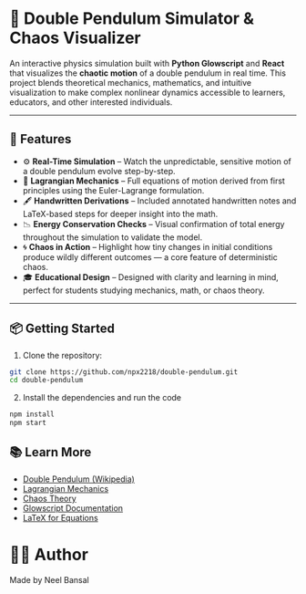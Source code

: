 # 🧮 Double Pendulum Simulator & Chaos Visualizer

An interactive physics simulation built with **Python Glowscript** and **React** that visualizes the **chaotic motion** of a double pendulum in real time. This project blends theoretical mechanics, mathematics, and intuitive visualization to make complex nonlinear dynamics accessible to learners, educators, and other interested individuals.

---

## 🚀 Features

- ⚙️ **Real-Time Simulation** – Watch the unpredictable, sensitive motion of a double pendulum evolve step-by-step.
- 📜 **Lagrangian Mechanics** – Full equations of motion derived from first principles using the Euler-Lagrange formulation.
- 🖋️ **Handwritten Derivations** – Included annotated handwritten notes and LaTeX-based steps for deeper insight into the math.
- 📉 **Energy Conservation Checks** – Visual confirmation of total energy throughout the simulation to validate the model.
- 🌀 **Chaos in Action** – Highlight how tiny changes in initial conditions produce wildly different outcomes — a core feature of deterministic chaos.
- 🎓 **Educational Design** – Designed with clarity and learning in mind, perfect for students studying mechanics, math, or chaos theory.

---

## 📦 Getting Started

1. Clone the repository:

```bash
git clone https://github.com/npx2218/double-pendulum.git
cd double-pendulum
```

2. Install the dependencies and run the code

```bash
npm install
npm start
```

## 📚 Learn More

- [Double Pendulum (Wikipedia)](https://en.wikipedia.org/wiki/Double_pendulum)
- [Lagrangian Mechanics](https://en.wikipedia.org/wiki/Lagrangian_mechanics)
- [Chaos Theory](https://en.wikipedia.org/wiki/Chaos_theory)
- [Glowscript Documentation](https://www.glowscript.org/docs/)
- [LaTeX for Equations](https://katex.org/docs/supported.html)

# 👨‍💻 Author

Made by Neel Bansal
